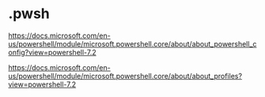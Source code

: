 # .pwsh

https://docs.microsoft.com/en-us/powershell/module/microsoft.powershell.core/about/about_powershell_config?view=powershell-7.2

https://docs.microsoft.com/en-us/powershell/module/microsoft.powershell.core/about/about_profiles?view=powershell-7.2
